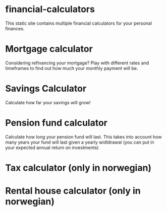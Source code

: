 # financial-calculators
This static site contains multiple financial calculators for your personal finances. 

# Mortgage calculator
Considering refinancing your mortgage?
Play with different rates and timeframes to find out how much your monthly payment will be.

# Savings Calculator
Calculate how far your savings will grow!

# Pension fund calculator
Calculate how long your pension fund will last. 
This takes into account how many years your fund will last given a yearly widtdrawal (you can put in your expected annual return on investments)

# Tax calculator (only in norwegian)

# Rental house calculator (only in norwegian)
